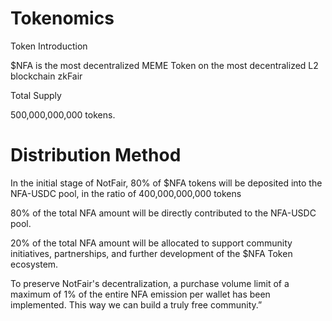 # Tokenomics

Token Introduction

$NFA is the most decentralized MEME Token on the most decentralized L2 blockchain zkFair

Total Supply

500,000,000,000 tokens.


# Distribution Method

In the initial stage of NotFair, 80% of $NFA tokens will be deposited into the NFA-USDC pool, in the ratio of 400,000,000,000 tokens

80% of the total NFA amount will be directly contributed to the NFA-USDC pool.

20% of the total NFA amount will be allocated to support community initiatives, partnerships, and further development of the $NFA Token ecosystem.

To preserve NotFair's decentralization, a purchase volume limit of a maximum of 1% of the entire NFA emission per wallet has been implemented.
This way we can build a truly free community.”


